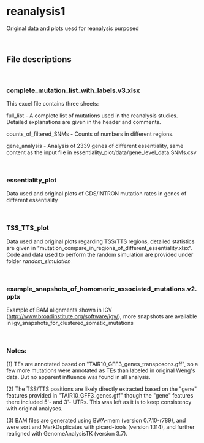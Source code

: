 # reanalysis1
Original data and plots uesd for reanalysis purposed

<br />

## File descriptions

<br />

### complete_mutation_list_with_labels.v3.xlsx

This excel file contains three sheets:

full_list - A complete list of mutations used in the reanalysis studies. Detailed explanations are given in the header and comments.

counts_of_filtered_SNMs - Counts of numbers in different regions. 

gene_analysis - Analysis of 2339 genes of different essentiality, same content as the input file in essentiality_plot/data/gene_level_data.SNMs.csv

<br />

### essentiality_plot
Data used and original plots of CDS/INTRON mutation rates in genes of different essentiality

<br />

### TSS_TTS_plot
Data used and original plots regarding TSS/TTS regions, detailed statistics are given in "mutation_compare_in_regions_of_different_essentiality.xlsx". Code and data used to perform the random simulation are provided under folder *random_simulation*

<br />

### example_snapshots_of_homomeric_associated_mutations.v2.pptx
Example of BAM alignments shown in IGV (http://www.broadinstitute.org/software/igv/), more snapshots are available in igv_snapshots_for_clustered_somatic_mutations

<br />

### Notes:
(1) TEs are annotated based on "TAIR10_GFF3_genes_transposons.gff", so a few more mutations were annotated as TEs than labeled in original Weng's data. But no apparent influence was found in all analysis.

(2) The TSS/TTS positions are likely directly extracted based on the "gene" features provided in "TAIR10_GFF3_genes.gff" though the "gene" features there included 5'- and 3'- UTRs. This was left as it is to keep consistency with original analyses. 

(3) BAM files are generated using BWA-mem (version 0.7.10-r789), and were sort and MarkDuplicates with picard-tools (version 1.114), and further realigned with GenomeAnalysisTK (version 3.7).

<br />

